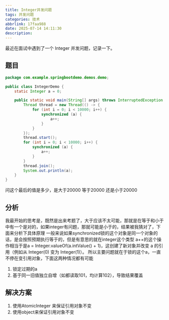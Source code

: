 ```yaml
---
title: Integer并发问题
tags: 并发问题
categories: 技术
abbrlink: 17faa988
date: 2025-07-14 14:11:30
description:
---
```

最近在面试中遇到了一个 Integer 并发问题，记录一下。
<!-- more -->
## 题目
```java
package com.example.springbootdemo.demos.demo;

public class IntegerDemo {
    static Integer a = 0;

    public static void main(String[] args) throws InterruptedException {
        Thread thread = new Thread(() -> {
            for (int i = 0; i < 10000; i++) {
                synchronized (a) {
                    a++;
                }
            }
        });
        thread.start();
        for (int i = 0; i < 10000; i++) {
            synchronized (a) {
                a++;
            }
        }
        thread.join();
        System.out.println(a);
    }
}
```
问这个最后的值是多少，是大于20000 等于20000 还是小于20000
## 分析
我最开始的思考是，既然是出来考题了，大于应该不太可能，那就是在等于和小于中有一个是对的，如果integer有问题，那就可能是小于的，结果被我猜对了，下面来分析下具体原理
一般来说如果synchronized锁的这个对象是同一个对象的话，是会按照预期执行等于的，但是有意思的就在integer这个类型
a++的这个操作相当于是a = Integer.valueOf(a.intValue() + 1)，这创建了新对象并改变 a 的引用（例如从 Integer(0) 变为 Integer(1)）。
所以主要问题就在于锁的这个a，一直不停在变引用对象，下面这两种情况都有可能
1. 锁定过期的a
2. 基于同一旧值独立自增（如都读取101，均计算102），导致结果覆盖

## 解决方案
1. 使用AtomicInteger 来保证引用对象不变
2. 使用object来保证引用对象不变


